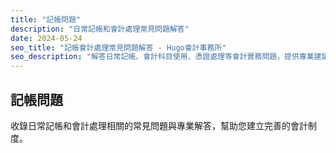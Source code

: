```yaml
---
title: "記帳問題"
description: "日常記帳和會計處理常見問題解答"
date: 2024-05-24
seo_title: "記帳會計處理常見問題解答 - Hugo會計事務所"
seo_description: "解答日常記帳、會計科目使用、憑證處理等會計實務問題，提供專業建議與操作指導，幫助您正確處理會計事務。立即查看 https://hugo-accounting.com/faq/accounting/"
---
```


## 記帳問題

收錄日常記帳和會計處理相關的常見問題與專業解答，幫助您建立完善的會計制度。